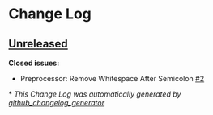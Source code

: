 # Change Log

## [Unreleased](https://github.com/karagenit/brain-c/tree/HEAD)

**Closed issues:**

- Preprocessor: Remove Whitespace After Semicolon [\#2](https://github.com/karagenit/brain-c/issues/2)



\* *This Change Log was automatically generated by [github_changelog_generator](https://github.com/skywinder/Github-Changelog-Generator)*